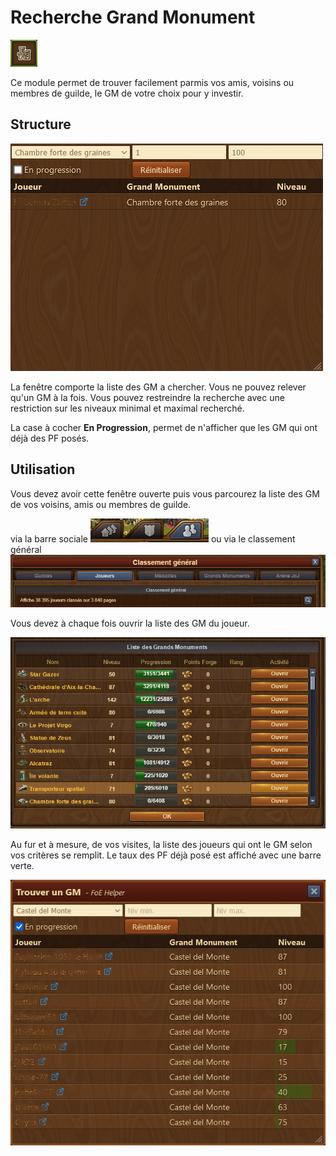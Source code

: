 # Recherche Grand Monument

![Icône](./.images/icon_001.png) 

Ce module permet de trouver facilement parmis vos amis, voisins ou membres de guilde, le GM de votre choix pour y investir.
## Structure

![Structure](./.images/structure.png)

La fenêtre comporte la liste des GM a chercher. Vous ne pouvez relever qu'un GM à la fois. Vous pouvez restreindre la recherche avec une restriction sur les niveaux minimal et maximal recherché.

La case à cocher **En Progression**, permet de n'afficher que les GM qui ont déjà des PF posés.

## Utilisation

Vous devez avoir cette fenêtre ouverte puis vous parcourez la liste des GM de vos voisins, amis ou membres de guilde.

via la barre sociale ![](./.images/barre_sociale.png) ou via le classement général ![](./.images/classement.png)

Vous devez à chaque fois ouvrir la liste des GM du joueur.

![Liste des GM](./.images/liste_gm.png)

Au fur et à  mesure, de vos visites, la liste des joueurs qui ont le GM selon vos critères se remplit.
Le taux des PF déjà posé est affiché avec une barre verte.

![Liste des GM trouvés](./.images/Liste_trouvee.png)